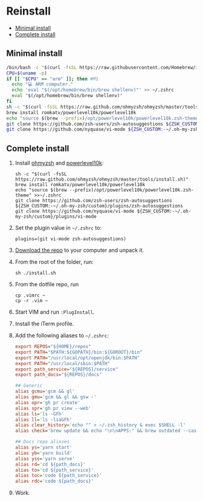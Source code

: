 # Reinstall

- [Minimal install](#minimal-install)
- [Complete install](#complete-install)

## Minimal install

```bash
/bin/bash -c "$(curl -fsSL https://raw.githubusercontent.com/Homebrew/install/HEAD/install.sh)"
CPU=$(uname -p)
if [[ "$CPU" == "arm" ]]; then #M1
  echo "💻 ARM computer."
  echo 'eval "$(/opt/homebrew/bin/brew shellenv)"' >> ~/.zshrc
  eval "$(/opt/homebrew/bin/brew shellenv)"
fi
sh -c "$(curl -fsSL https://raw.github.com/ohmyzsh/ohmyzsh/master/tools/install.sh)"
brew install romkatv/powerlevel10k/powerlevel10k
echo "source $(brew --prefix)/opt/powerlevel10k/powerlevel10k.zsh-theme" >>~/.zshrc
git clone https://github.com/zsh-users/zsh-autosuggestions ${ZSH_CUSTOM:-~/.oh-my-zsh/custom}/plugins/zsh-autosuggestions
git clone https://github.com/nyquase/vi-mode ${ZSH_CUSTOM:-~/.oh-my-zsh/custom}/plugins/vi-mode
```

## Complete install

1. Install [ohmyzsh](https://ohmyz.sh/) and [powerlevel10k](https://github.com/romkatv/powerlevel10k):

   ```console
   sh -c "$(curl -fsSL https://raw.github.com/ohmyzsh/ohmyzsh/master/tools/install.sh)"
   brew install romkatv/powerlevel10k/powerlevel10k
   echo "source $(brew --prefix)/opt/powerlevel10k/powerlevel10k.zsh-theme" >>~/.zshrc
   git clone https://github.com/zsh-users/zsh-autosuggestions ${ZSH_CUSTOM:-~/.oh-my-zsh/custom}/plugins/zsh-autosuggestions
   git clone https://github.com/nyquase/vi-mode ${ZSH_CUSTOM:-~/.oh-my-zsh/custom}/plugins/vi-mode
   ```

1. Set the plugin value in `~/.zshrc` to:

   ```console
   plugins=(git vi-mode zsh-autosuggestions)
   ```

1. [Download the repo](https://github.com/ArtFlag/reinstall-mac/archive/refs/heads/master.zip) to
   your computer and unpack it.

1. From the root of the folder, run:

   ```console
   sh ./install.sh
   ```

1. From the dotfile repo, run

   ```console
   cp .vimrc ~
   cp -r .vim ~
   ```

1. Start VIM and run `:PlugInstall`.

1. Install the iTerm profile.

1. Add the following aliases to `~/.zshrc`:

   ```ini
   export REPOS="${HOME}/repos"
   export PATH="$PATH:${GOPATH}/bin:${GOROOT}/bin"
   export PATH="/usr/local/opt/openjdk/bin:$PATH"
   export PATH="/usr/local/sbin:$PATH"
   export path_service="${REPOS}/service"
   export path_docs="${REPOS}/docs"

   ## Generic
   alias gcmu='gcm && gl'
   alias gmu='gcm && gl && gsw -'
   alias opr='gh pr create'
   alias spr='gh pr view --web'
   alias ls='ls -GFh'
   alias ll='ls -lsaGFh'
   alias clear_history='echo "" > ~/.zsh_history & exec $SHELL -l'
   alias check='brew update && echo "\n\nAPPS:" && brew outdated --cask --greedy && echo "\n\nPACKAGES:" && brew outdated && brew cleanup'

   ## Docs repo aliases
   alias ys='yarn start'
   alias yb='yarn build'
   alias yss='yarn serve'
   alias rd='cd ${path_docs}'
   alias to='cd ${path_service}'
   alias toc='code ${path_service}'
   alias rdc='code ${path_docs}'
   ```

1. Work.
